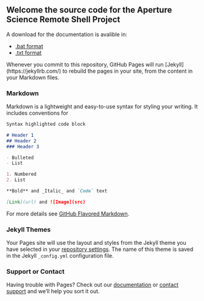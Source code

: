 ## Welcome the source code for the Aperture Science Remote Shell Project

A download for the documentation is avalible in:
<ul>
<li> <a href="https://raw.githubusercontent.com/Tmanbear/GLaDOS-SourceCode/master/HELP.bat" download>.bat format</a></li>
<li> <a href ="https://raw.githubusercontent.com/Tmanbear/GLaDOS-SourceCode/master/HELP.txt" download>.txt format</a></li>
</ul>
Whenever you commit to this repository, GitHub Pages will run [Jekyll](https://jekyllrb.com/) to rebuild the pages in your site, from the content in your Markdown files.

### Markdown

Markdown is a lightweight and easy-to-use syntax for styling your writing. It includes conventions for

```markdown
Syntax highlighted code block

# Header 1
## Header 2
### Header 3

- Bulleted
- List

1. Numbered
2. List

**Bold** and _Italic_ and `Code` text

[Link](url) and ![Image](src)
```

For more details see [GitHub Flavored Markdown](https://guides.github.com/features/mastering-markdown/).

### Jekyll Themes

Your Pages site will use the layout and styles from the Jekyll theme you have selected in your [repository settings](https://github.com/Tmanbear/Aperture-Science-Remote-Shell---SourceCode/settings). The name of this theme is saved in the Jekyll `_config.yml` configuration file.

### Support or Contact

Having trouble with Pages? Check out our [documentation](https://help.github.com/categories/github-pages-basics/) or [contact support](https://github.com/contact) and we’ll help you sort it out.
